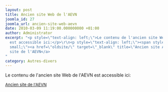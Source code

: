 ```yaml
---
layout: post
title: Ancien site Web de l'AEVN
joomla_id: 27
joomla_url: ancien-site-web-aevn
date: 2010-03-09 11:19:00.000000000 +01:00
author: Administrator
excerpt: "<p style=\"text-align: left;\">Le contenu de l'ancien site Web de l'AEVN
  est accessible ici:</p>\r\n<p style=\"text-align: left;\"><span style=\"font-size:
  small;\"><a href=\"oldsite/\" target=\"_blank\" title=\"Ancien site AEVN\">Ancien
  site de l'AEVN</a>
"
category: Autres-divers
---
```

<p style="text-align: left;">Le contenu de l'ancien site Web de l'AEVN est accessible ici:</p>
<p style="text-align: left;"><span style="font-size: small;"><a href="oldsite/" target="_blank" title="Ancien site AEVN">Ancien site de l'AEVN</a>

